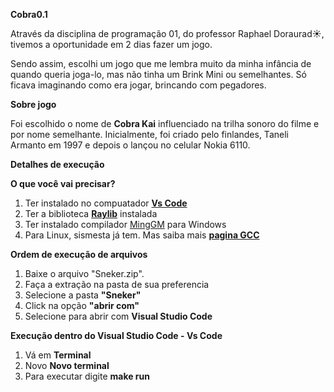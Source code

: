 **Cobra0.1**

Através da disciplina de programação 01, do professor Raphael Doraurad☀️, tivemos a oportunidade em 2 dias fazer um jogo. 

Sendo assim, escolhi um jogo que me lembra muito da minha infância de quando queria joga-lo, mas não tinha um Brink Mini ou semelhantes. Só ficava imaginando como era jogar, brincando com pegadores.


**Sobre jogo**

Foi escolhido o nome de **Cobra Kai** influenciado na trilha sonoro do filme e por nome semelhante. Inicialmente, foi criado pelo finlandes, Taneli Armanto em 1997 e depois o lançou no celular Nokia 6110.

**Detalhes de execução**

  **O que você vai precisar?**
  1. Ter instalado no compuatador **[Vs Code](https://code.visualstudio.com/download)**
  2. Ter a biblioteca **[Raylib](https://raysan5.itch.io/raylib/purchase?popup=1)** instalada
  3. Ter instalado compilador [MingGM](https://www.alura.com.br/artigos/compilando-executando-programas-c-c-windows) para Windows
  4. Para Linux, sismesta já tem. Mas saiba mais **[pagina GCC](https://gcc.gnu.org/)** 

  **Ordem de execução de arquivos**
  1. Baixe o arquivo "Sneker.zip".
  2. Faça a extração na pasta de sua preferencia
  3. Selecione a pasta **"Sneker"**
  4. Click na opção **"abrir com"**
  5. Selecione para abrir com **Visual Studio Code**

  **Execução dentro do Visual Studio Code - Vs Code**
  1. Vá em **Terminal**
  2. Novo **Novo terminal**
  3. Para executar digite **make run**
